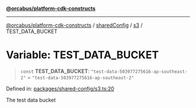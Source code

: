 [**@orcabus/platform-cdk-constructs**](../../../../../../README.md)

***

[@orcabus/platform-cdk-constructs](../../../../../../README.md) / [sharedConfig](../../../README.md) / [s3](../README.md) / TEST\_DATA\_BUCKET

# Variable: TEST\_DATA\_BUCKET

> `const` **TEST\_DATA\_BUCKET**: `"test-data-503977275616-ap-southeast-2"` = `"test-data-503977275616-ap-southeast-2"`

Defined in: [packages/shared-config/s3.ts:20](https://github.com/OrcaBus/platform-cdk-constructs/blob/main/packages/shared-config/s3.ts#L20)

The test data bucket

